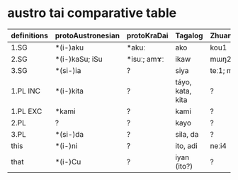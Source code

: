 # austro tai comparative table

|definitions|protoAustronesian|protoKraDai|Tagalog|Zhuang(Tai)|Gelao(Kra)
|-----------|-----------|-----------|------------|-----------|------------|
|1.SG|*(i-)aku|*akuː|ako|kou1|ei33|
|2.SG|*(i-)kaSu; iSu|*isuː; amɤː|ikaw|mɯŋ2|mɯ31|
|3.SG|*(si-)ia|?|siya|teː1; min2|mi35|
|1.PL INC|*(i-)kita|?|táyo, kata, kita|?|?|
|1.PL EXC|*kami|?|kami|?|?|
|2.PL|?|?|kayo|?|?|
|3.PL|*(si-)da|?|sila, da|?|?|
|this|*(i-)ni|?|ito, adi|neːi4|nyi35|
|that|*(i-)Cu|?|iyan (ito?)|?|?|
